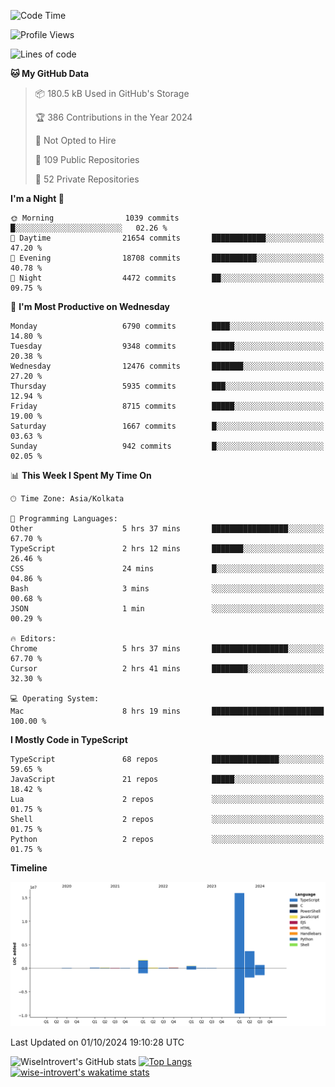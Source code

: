 <!--START_SECTION:waka-->
![Code Time](http://img.shields.io/badge/Code%20Time-1%2C641%20hrs%2027%20mins-blue)

![Profile Views](http://img.shields.io/badge/Profile%20Views-3-blue)

![Lines of code](https://img.shields.io/badge/From%20Hello%20World%20I%27ve%20Written-23.2%20million%20lines%20of%20code-blue)

**🐱 My GitHub Data** 

> 📦 180.5 kB Used in GitHub's Storage 
 > 
> 🏆 386 Contributions in the Year 2024
 > 
> 🚫 Not Opted to Hire
 > 
> 📜 109 Public Repositories 
 > 
> 🔑 52 Private Repositories 
 > 
**I'm a Night 🦉** 

```text
🌞 Morning                1039 commits        █░░░░░░░░░░░░░░░░░░░░░░░░   02.26 % 
🌆 Daytime                21654 commits       ████████████░░░░░░░░░░░░░   47.20 % 
🌃 Evening                18708 commits       ██████████░░░░░░░░░░░░░░░   40.78 % 
🌙 Night                  4472 commits        ██░░░░░░░░░░░░░░░░░░░░░░░   09.75 % 
```
📅 **I'm Most Productive on Wednesday** 

```text
Monday                   6790 commits        ████░░░░░░░░░░░░░░░░░░░░░   14.80 % 
Tuesday                  9348 commits        █████░░░░░░░░░░░░░░░░░░░░   20.38 % 
Wednesday                12476 commits       ███████░░░░░░░░░░░░░░░░░░   27.20 % 
Thursday                 5935 commits        ███░░░░░░░░░░░░░░░░░░░░░░   12.94 % 
Friday                   8715 commits        █████░░░░░░░░░░░░░░░░░░░░   19.00 % 
Saturday                 1667 commits        █░░░░░░░░░░░░░░░░░░░░░░░░   03.63 % 
Sunday                   942 commits         █░░░░░░░░░░░░░░░░░░░░░░░░   02.05 % 
```


📊 **This Week I Spent My Time On** 

```text
🕑︎ Time Zone: Asia/Kolkata

💬 Programming Languages: 
Other                    5 hrs 37 mins       █████████████████░░░░░░░░   67.70 % 
TypeScript               2 hrs 12 mins       ███████░░░░░░░░░░░░░░░░░░   26.46 % 
CSS                      24 mins             █░░░░░░░░░░░░░░░░░░░░░░░░   04.86 % 
Bash                     3 mins              ░░░░░░░░░░░░░░░░░░░░░░░░░   00.68 % 
JSON                     1 min               ░░░░░░░░░░░░░░░░░░░░░░░░░   00.29 % 

🔥 Editors: 
Chrome                   5 hrs 37 mins       █████████████████░░░░░░░░   67.70 % 
Cursor                   2 hrs 41 mins       ████████░░░░░░░░░░░░░░░░░   32.30 % 

💻 Operating System: 
Mac                      8 hrs 19 mins       █████████████████████████   100.00 % 
```

**I Mostly Code in TypeScript** 

```text
TypeScript               68 repos            ███████████████░░░░░░░░░░   59.65 % 
JavaScript               21 repos            █████░░░░░░░░░░░░░░░░░░░░   18.42 % 
Lua                      2 repos             ░░░░░░░░░░░░░░░░░░░░░░░░░   01.75 % 
Shell                    2 repos             ░░░░░░░░░░░░░░░░░░░░░░░░░   01.75 % 
Python                   2 repos             ░░░░░░░░░░░░░░░░░░░░░░░░░   01.75 % 
```



**Timeline**

![Lines of Code chart](https://raw.githubusercontent.com/wise-introvert/wise-introvert/master/assets/bar_graph.png)


 Last Updated on 01/10/2024 19:10:28 UTC
<!--END_SECTION:waka-->

![WiseIntrovert's GitHub stats](https://github-readme-stats.vercel.app/api?username=wise-introvert&count_private=true&show_icons=true)
[![Top Langs](https://github-readme-stats.vercel.app/api/top-langs/?username=wise-introvert&langs_count=10)](https://github.com/anuraghazra/github-readme-stats)
[![wise-introvert's wakatime stats](https://github-readme-stats.vercel.app/api/wakatime?username=wiseintrovert)](https://github.com/anuraghazra/github-readme-stats)
